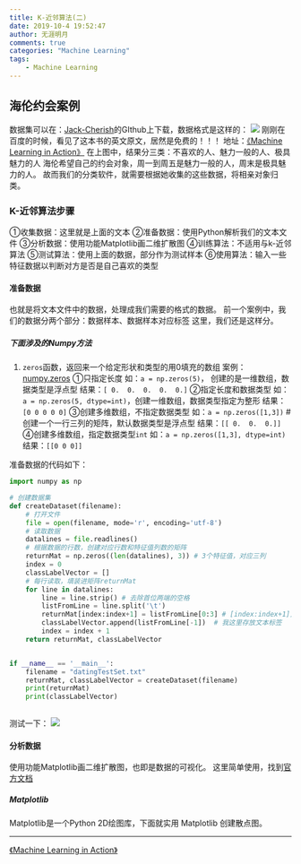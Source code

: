 ```yaml
---
title: K-近邻算法(二)
date: 2019-10-4 19:52:47
author: 无涯明月
comments: true
categories: "Machine Learning"
tags: 
    - Machine Learning
---
```

## 海伦约会案例
数据集可以在：[Jack-Cherish]()的GIthub上下载，数据格式是这样的：
<img src="/images/201910/2019-10-04_200811.png">
刚刚在百度的时候，看见了这本书的英文原文，居然是免费的！！！
地址：[《Machine Learning in Action》](https://www.manning.com/books/machine-learning-in-action)
在上图中，结果分三类：不喜欢的人、魅力一般的人、极具魅力的人
海伦希望自己的约会对象，周一到周五是魅力一般的人，周末是极具魅力的人。
故而我们的分类软件，就需要根据她收集的这些数据，将相亲对象归类。
### K-近邻算法步骤
①收集数据：这里就是上面的文本
②准备数据：使用Python解析我们的文本文件
③分析数据：使用功能Matplotlib画二维扩散图
④训练算法：不适用与k-近邻算法
⑤测试算法：使用上面的数据，部分作为测试样本
⑥使用算法：输入一些特征数据以判断对方是否是自己喜欢的类型

#### 准备数据
也就是将文本文件中的数据，处理成我们需要的格式的数据。
前一个案例中，我们的数据分两个部分：数据样本、数据样本对应标签
这里，我们还是这样分。
##### 下面涉及的Numpy方法
1. `zeros`函数，返回来一个给定形状和类型的用0填充的数组
案例：[numpy.zeros](https://www.jianshu.com/p/18ff98f7126b)
①只指定长度
如：`a = np.zeros(5)`， 创建的是一维数组，数据类型是浮点型
结果：`[ 0.  0.  0.  0.  0.]`
②指定长度和数据类型
如：`a = np.zeros(5, dtype=int)`，创建一维数组，数据类型指定为整形
结果：`[0 0 0 0 0]`
③创建多维数组，不指定数据类型
如：`a = np.zeros([1,3])`   # 创建一个一行三列的矩阵，默认数据类型是浮点型
结果：`[[ 0.  0.  0.]]`
④创建多维数组，指定数据类型`int`
如：`a = np.zeros([1,3], dtype=int)`
结果：`[[0 0 0]]`


准备数据的代码如下：
``` python
import numpy as np

# 创建数据集
def createDataset(filename):
    # 打开文件
    file = open(filename, mode='r', encoding='utf-8')
    # 读取数据
    datalines = file.readlines()
    # 根据数据的行数，创建对应行数和特征值列数的矩阵
    returnMat = np.zeros((len(datalines), 3)) # 3个特征值，对应三列
    index = 0
    classLabelVector = []
    # 每行读取，填装进矩阵returnMat
    for line in datalines:
        line = line.strip() # 去除首位两端的空格
        listFromLine = line.split('\t')
        returnMat[index:index+1] = listFromLine[0:3] # [index:index+1]只放该index行数据
        classLabelVector.append(listFromLine[-1])  # 我这里存放文本标签
        index = index + 1
    return returnMat, classLabelVector


if __name__ == '__main__':
    filename = "datingTestSet.txt"
    returnMat, classLabelVector = createDataset(filename)
    print(returnMat)
    print(classLabelVector)
    
```

测试一下：
<img src="/images/201910/2019-10-04_205105.png">

#### 分析数据
使用功能Matplotlib画二维扩散图，也即是数据的可视化。
这里简单使用，找到[官方文档](https://www.matplotlib.org.cn/)
##### Matplotlib
Matplotlib是一个Python 2D绘图库，下面就实用 Matplotlib 创建散点图。






----
[《Machine Learning in Action》](https://www.manning.com/books/machine-learning-in-action)

